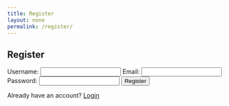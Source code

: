 ```yaml
---
title: Register
layout: none
permalink: /register/
---
```


<html lang="en">
<head>
  <meta charset="UTF-8">
  <meta name="viewport" content="width=device-width, initial-scale=1.0">
  <title>Register User</title>
  <link rel="stylesheet" href="/css/styles.css">
  <link rel="stylesheet" href="https://cdnjs.cloudflare.com/ajax/libs/font-awesome/4.7.0/css/font-awesome.min.css">
</head>
<body>
<div class="container">
  <div class="login-form">
    <h2>Register</h2>
    <form id="registrationForm">
      <label for="username">Username:</label>
      <input type="text" id="username" required>
      <label for="email">Email:</label>
      <input type="email" id="email" required>
      <label for="password">Password:</label>
      <input type="password" id="password" required>
      <button type="submit">Register</button>
    </form>
    <p>Already have an account? <a href="login.html">Login</a></p>
  </div>
</div>

<script>
    function handleRegistration(event) {
        event.preventDefault();

        // Get user input
        const username = document.getElementById("username").value;
        const email = document.getElementById("email").value;
        const password = document.getElementById("password").value;
        const status = "online"; // Assuming the status is online upon registration

        // Create an object with user information
        const user = {
            username: username,
            email: email,
            password: password,
            status: status,
        };
        fetch('http://localhost:8020/api/v1/users', {
            method: 'POST',
            headers: {
                'Content-Type': 'application/json'
            },
            body: JSON.stringify(user)
        }).then(response => {
            if (!response.ok) {
                throw new Error('Network response was not ok');
            }
            return response;
        }).then(() => {
            localStorage.setItem("connectedUser", JSON.stringify(user));
            window.location.href = "index.html";
        }).catch(error => {
            console.error('POST request error:', error);
        });

    }

    // Attach the handleRegistration function to the form's submit event
    const registrationForm = document.getElementById("registrationForm");
    registrationForm.addEventListener("submit", handleRegistration);
</script>
</body>
</html>